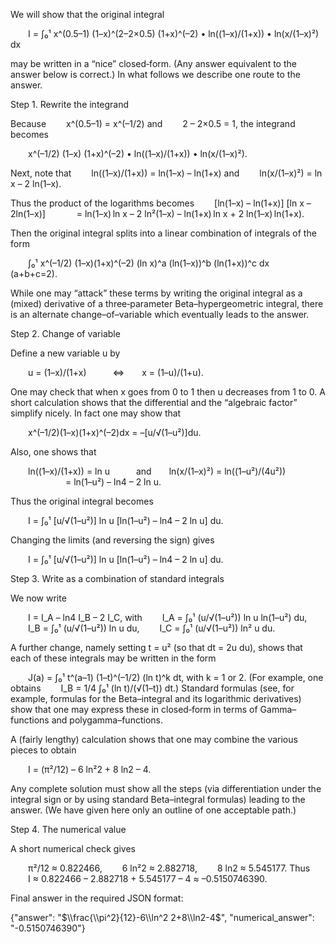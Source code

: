 We will show that the original integral

  I = ∫₀¹ x^(0.5–1) (1–x)^(2–2×0.5) (1+x)^(–2) • ln((1–x)/(1+x)) • ln(x/(1–x)²) dx

may be written in a “nice” closed‐form. (Any answer equivalent to the answer below is correct.) In what follows we describe one route to the answer.

Step 1. Rewrite the integrand

Because
  x^(0.5–1) = x^(–1/2)
and
  2 – 2×0.5 = 1,
the integrand becomes

  x^(–1/2) (1–x) (1+x)^(–2) • ln((1–x)/(1+x)) • ln(x/(1–x)²).

Next, note that
  ln((1–x)/(1+x)) = ln(1–x) – ln(1+x)
and
  ln(x/(1–x)²) = ln x – 2 ln(1–x).

Thus the product of the logarithms becomes
  [ln(1–x) – ln(1+x)] [ln x – 2ln(1–x)]
    = ln(1–x) ln x – 2 ln²(1–x) – ln(1+x) ln x + 2 ln(1–x) ln(1+x).

Then the original integral splits into a linear combination of integrals of the form

  ∫₀¹ x^(–1/2) (1–x)(1+x)^(–2) (ln x)^a (ln(1–x))^b (ln(1+x))^c dx   (a+b+c=2).

While one may “attack” these terms by writing the original integral as a (mixed) derivative of a three‐parameter Beta–hypergeometric integral, there is an alternate change–of–variable which eventually leads to the answer.

Step 2. Change of variable

Define a new variable u by

  u = (1–x)/(1+x)   ⇔  x = (1–u)/(1+u).

One may check that when x goes from 0 to 1 then u decreases from 1 to 0. A short calculation shows that the differential and the “algebraic factor” simplify nicely. In fact one may show that

  x^(–1/2)(1–x)(1+x)^(–2)dx = –[u/√(1–u²)]du.

Also, one shows that

  ln((1–x)/(1+x)) = ln u   and  ln(x/(1–x)²) = ln((1–u²)/(4u²))
       = ln(1–u²) – ln4 – 2 ln u.

Thus the original integral becomes

  I = ∫₀¹ [u/√(1–u²)] ln u [ln(1–u²) – ln4 – 2 ln u] du.

Changing the limits (and reversing the sign) gives

  I = ∫₀¹ [u/√(1–u²)] ln u [ln(1–u²) – ln4 – 2 ln u] du.

Step 3. Write as a combination of standard integrals

We now write

  I = I_A – ln4 I_B – 2 I_C,
with
  I_A = ∫₀¹ (u/√(1–u²)) ln u ln(1–u²) du,
  I_B = ∫₀¹ (u/√(1–u²)) ln u du,
  I_C = ∫₀¹ (u/√(1–u²)) ln² u du.

A further change, namely setting t = u² (so that dt = 2u du), shows that each of these integrals may be written in the form

  J(a) = ∫₀¹ t^(a–1) (1–t)^(–1/2) (ln t)^k dt,
with k = 1 or 2. (For example, one obtains
  I_B = 1/4 ∫₀¹ (ln t)/(√(1–t)) dt.)
Standard formulas (see, for example, formulas for the Beta–integral and its logarithmic derivatives) show that one may express these in closed‐form in terms of Gamma–functions and polygamma–functions.

A (fairly lengthy) calculation shows that one may combine the various pieces to obtain

  I = (π²/12) – 6 ln²2 + 8 ln2 – 4.

Any complete solution must show all the steps (via differentiation under the integral sign or by using standard Beta–integral formulas) leading to the answer. (We have given here only an outline of one acceptable path.)

Step 4. The numerical value

A short numerical check gives

  π²/12 ≈ 0.822466,
  6 ln²2 ≈ 2.882718,
  8 ln2 ≈ 5.545177.
Thus
  I ≈ 0.822466 – 2.882718 + 5.545177 – 4 ≈ –0.5150746390.

Final answer in the required JSON format:

{"answer": "$\\frac{\\pi^2}{12}-6\\ln^2 2+8\\ln2-4$", "numerical_answer": "-0.5150746390"}